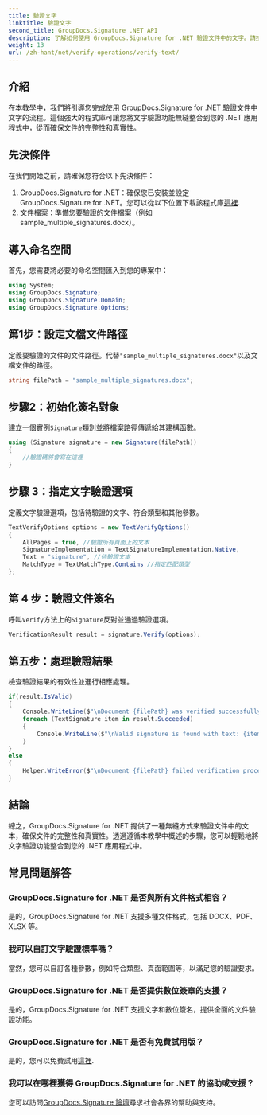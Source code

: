 ```yaml
---
title: 驗證文字
linktitle: 驗證文字
second_title: GroupDocs.Signature .NET API
description: 了解如何使用 GroupDocs.Signature for .NET 驗證文件中的文字。請按照我們的逐步教學進行無縫整合。
weight: 13
url: /zh-hant/net/verify-operations/verify-text/
---
```

## 介紹
在本教學中，我們將引導您完成使用 GroupDocs.Signature for .NET 驗證文件中文字的流程。這個強大的程式庫可讓您將文字驗證功能無縫整合到您的 .NET 應用程式中，從而確保文件的完整性和真實性。
## 先決條件
在我們開始之前，請確保您符合以下先決條件：
1.  GroupDocs.Signature for .NET：確保您已安裝並設定 GroupDocs.Signature for .NET。您可以從以下位置下載該程式庫[這裡](https://releases.groupdocs.com/signature/net/).
2. 文件檔案：準備您要驗證的文件檔案（例如sample_multiple_signatures.docx）。

## 導入命名空間
首先，您需要將必要的命名空間匯入到您的專案中：
```csharp
using System;
using GroupDocs.Signature;
using GroupDocs.Signature.Domain;
using GroupDocs.Signature.Options;
```
## 第1步：設定文檔文件路徑
定義要驗證的文件的文件路徑。代替`"sample_multiple_signatures.docx"`以及文檔文件的路徑。
```csharp
string filePath = "sample_multiple_signatures.docx";
```
## 步驟2：初始化簽名對象
建立一個實例`Signature`類別並將檔案路徑傳遞給其建構函數。
```csharp
using (Signature signature = new Signature(filePath))
{
    //驗證碼將會寫在這裡
}
```
## 步驟 3：指定文字驗證選項
定義文字驗證選項，包括待驗證的文字、符合類型和其他參數。
```csharp
TextVerifyOptions options = new TextVerifyOptions()
{
    AllPages = true, //驗證所有頁面上的文本
    SignatureImplementation = TextSignatureImplementation.Native,
    Text = "signature", //待驗證文本
    MatchType = TextMatchType.Contains //指定匹配類型
};
```
## 第 4 步：驗證文件簽名
呼叫`Verify`方法上的`Signature`反對並通過驗證選項。
```csharp
VerificationResult result = signature.Verify(options);
```
## 第五步：處理驗證結果
檢查驗證結果的有效性並進行相應處理。
```csharp
if(result.IsValid)
{
    Console.WriteLine($"\nDocument {filePath} was verified successfully!");
    foreach (TextSignature item in result.Succeeded)
    {
        Console.WriteLine($"\nValid signature is found with text: {item.Text}");
    }
}
else
{
    Helper.WriteError($"\nDocument {filePath} failed verification process.");
}
```

## 結論
總之，GroupDocs.Signature for .NET 提供了一種無縫方式來驗證文件中的文本，確保文件的完整性和真實性。透過遵循本教學中概述的步驟，您可以輕鬆地將文字驗證功能整合到您的 .NET 應用程式中。
## 常見問題解答
### GroupDocs.Signature for .NET 是否與所有文件格式相容？
是的，GroupDocs.Signature for .NET 支援多種文件格式，包括 DOCX、PDF、XLSX 等。
### 我可以自訂文字驗證標準嗎？
當然，您可以自訂各種參數，例如符合類型、頁面範圍等，以滿足您的驗證要求。
### GroupDocs.Signature for .NET 是否提供數位簽章的支援？
是的，GroupDocs.Signature for .NET 支援文字和數位簽名，提供全面的文件驗證功能。
### GroupDocs.Signature for .NET 是否有免費試用版？
是的，您可以免費試用[這裡](https://releases.groupdocs.com/).
### 我可以在哪裡獲得 GroupDocs.Signature for .NET 的協助或支援？
您可以訪問[GroupDocs.Signature 論壇](https://forum.groupdocs.com/c/signature/13)尋求社會各界的幫助與支持。
